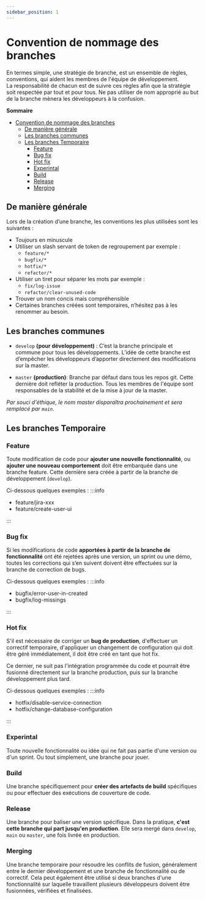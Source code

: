 ```yaml
---
sidebar_position: 1
---
```


# Convention de nommage des branches

En termes simple, une stratégie de branche, est un ensemble de règles, conventions, qui aident les membres de l'équipe de développement.<br />
La responsabilité de chacun est de suivre ces règles afin que la stratégie soit respectée par tout et pour tous.
Ne pas utiliser de nom approprié au but de la branche mènera les développeurs à la confusion.

**Sommaire**

- [Convention de nommage des branches](#convention-de-nommage-des-branches)
  - [De manière générale](#de-manière-générale)
  - [Les branches communes](#les-branches-communes)
  - [Les branches Temporaire](#les-branches-temporaire)
    - [Feature](#feature)
    - [Bug fix](#bug-fix)
    - [Hot fix](#hot-fix)
    - [Experintal](#experintal)
    - [Build](#build)
    - [Release](#release)
    - [Merging](#merging)


## De manière générale

Lors de la création d’une branche, les conventions les plus utilisées sont les suivantes :

- Toujours en minuscule
- Utiliser un slash servant de token de regroupement par exemple :
  - `feature/*`
  - `bugfix/*`
  - `hotfix/*`
  - `refactor/*`
- Utiliser un tiret pour séparer les mots par exemple :
  - `fix/log-issue`
  - `refactor/clear-unused-code`
- Trouver un nom concis mais compréhensible
- Certaines branches créées sont temporaires, n’hésitez pas à les renommer au besoin.

## Les branches communes

- `develop` **(pour développement)** : C’est la branche principale et commune pour tous les développements. L’idée de cette branche est d’empêcher les développeurs d’apporter directement des modifications sur la master.

- `master` **(production)**: Branche par défaut dans tous les repos git. Cette dernière doit refléter la production. Tous les membres de l'équipe sont responsables de la stabilité et de la mise à jour de la master.

_Par souci d'éthique, le nom master disparaîtra prochainement et sera remplacé par `main`._

## Les branches Temporaire

### Feature

Toute modification de code pour **ajouter une nouvelle fonctionnalité**, ou **ajouter une nouveau comportement** doit être embarquée dans une branche feature.
Cette dernière sera créée à partir de la branche de développement (`develop`).

Ci-dessous quelques exemples :
:::info

- feature/jira-xxx
- feature/create-user-ui

:::

### Bug fix

Si les modifications de code **apportées à partir de la branche de fonctionnalité** ont été rejetées après une version, un sprint ou une démo, toutes les corrections qui s’en suivent doivent être effectuées sur la branche de correction de bugs.

Ci-dessous quelques exemples :
:::info

- bugfix/error-user-in-created
- bugfix/log-missings

:::

### Hot fix

S'il est nécessaire de corriger un **bug de production**, d'effectuer un correctif temporaire, d'appliquer un changement de configuration qui doit être géré immédiatement, il doit être créé en tant que hot fix.

Ce dernier, ne suit pas l'intégration programmée du code et pourrait être fusionné directement sur la branche production, puis sur la branche développement plus tard.

Ci-dessous quelques exemples :
:::info

- hotfix/disable-service-connection
- hotfix/change-database-configuration

:::

### Experintal

Toute nouvelle fonctionnalité ou idée qui ne fait pas partie d'une version ou d'un sprint. Ou tout simplement, une branche pour jouer.

### Build

Une branche spécifiquement pour **créer des artefacts de build** spécifiques ou pour effectuer des exécutions de couverture de code.

### Release

Une branche pour baliser une version spécifique. Dans la pratique, **c'est cette branche qui part jusqu'en production**. Elle sera mergé dans `develop`, `main` ou `master`, une fois livrée en production.

### Merging

Une branche temporaire pour résoudre les conflits de fusion, généralement entre le dernier développement et une branche de fonctionnalité ou de correctif. Cela peut également être utilisé si deux branches d'une fonctionnalité sur laquelle travaillent plusieurs développeurs doivent être fusionnées, vérifiées et finalisées.
